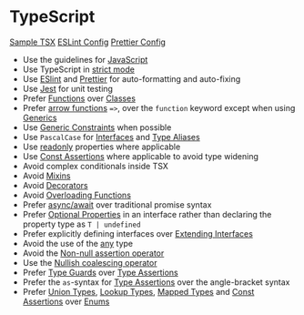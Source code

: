 # TypeScript

[Sample TSX](sample.tsx) [ESLint Config](.eslintrc.json) [Prettier Config](.prettierrc)

- Use the guidelines for [JavaScript](../javascript/README.md)
- Use TypeScript in [strict mode]
- Use [ESlint] and [Prettier] for auto-formatting and auto-fixing
- Use [Jest](../testing-jest/README.md) for unit testing
- Prefer [Functions] over [Classes]
- Prefer [arrow functions] `=>`, over the `function` keyword except when using [Generics]
- Use [Generic Constraints] when possible
- Use `PascalCase` for [Interfaces] and [Type Aliases]
- Use [readonly] properties where applicable
- Use [Const Assertions] where applicable to avoid type widening
- Avoid complex conditionals inside TSX
- Avoid [Mixins]
- Avoid [Decorators]
- Avoid [Overloading Functions]
- Prefer [async/await] over traditional promise syntax
- Prefer [Optional Properties] in an interface rather than declaring the property type as `T | undefined`
- Prefer explicitly defining interfaces over [Extending Interfaces]
- Avoid the use of the [any] type
- Avoid the [Non-null assertion operator]
- Use the [Nullish coalescing operator]
- Prefer [Type Guards] over [Type Assertions]
- Prefer the `as`-syntax for [Type Assertions] over the angle-bracket syntax
- Prefer [Union Types], [Lookup Types], [Mapped Types] and [Const Assertions] over [Enums]

[eslint]: https://eslint.org/
[prettier]: https://prettier.io/
[functions]: https://www.typescriptlang.org/docs/handbook/functions.html
[classes]: https://www.typescriptlang.org/docs/handbook/classes.html
[arrow functions]: https://developer.mozilla.org/en-US/docs/Web/JavaScript/Reference/Functions/Arrow_functions
[generics]: https://www.typescriptlang.org/docs/handbook/generics.html
[generic constraints]: https://www.typescriptlang.org/docs/handbook/generics.html#generic-constraints
[readonly]: https://www.typescriptlang.org/docs/handbook/interfaces.html#readonly-properties
[strict mode]: https://www.typescriptlang.org/docs/handbook/compiler-options.html
[non-null assertion operator]:
  https://www.typescriptlang.org/docs/handbook/release-notes/typescript-2-0.html#non-null-assertion-operator
[nullish coalescing operator]:
  https://www.typescriptlang.org/docs/handbook/release-notes/typescript-3-7.html#nullish-coalescing
[extending interfaces]: https://www.typescriptlang.org/docs/handbook/interfaces.html#extending-interfaces
[optional properties]: https://www.typescriptlang.org/docs/handbook/interfaces.html#optional-properties
[interfaces]: https://www.typescriptlang.org/docs/handbook/interfaces.html
[type aliases]: https://www.typescriptlang.org/docs/handbook/advanced-types.html#type-aliases
[overloading functions]: https://www.typescriptlang.org/docs/handbook/functions.html#overloads
[mixins]: https://www.typescriptlang.org/docs/handbook/mixins.html
[decorators]: https://www.typescriptlang.org/docs/handbook/decorators.html
[async/await]: https://developer.mozilla.org/en-US/docs/Learn/JavaScript/Asynchronous/Async_await
[any]: https://www.typescriptlang.org/docs/handbook/basic-types.html#any
[type guards]: https://www.typescriptlang.org/docs/handbook/advanced-types.html#type-guards-and-differentiating-types
[type assertions]: https://www.typescriptlang.org/docs/handbook/basic-types.html#type-assertions
[union types]: https://www.typescriptlang.org/docs/handbook/advanced-types.html#union-types
[lookup types]: https://www.typescriptlang.org/docs/handbook/release-notes/typescript-2-1.html#keyof-and-lookup-types
[mapped types]: https://www.typescriptlang.org/docs/handbook/advanced-types.html#mapped-types
[const assertions]: https://www.typescriptlang.org/docs/handbook/release-notes/typescript-3-4.html#const-assertions
[enums]: https://www.typescriptlang.org/docs/handbook/enums.html
